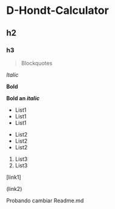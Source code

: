 # D-Hondt-Calculator

## h2

### h3

> Blockquotes

*Italic*

**Bold**

**Bold an _italic_**

* List1
* List1
* List1

- List2
- List2
- List2

1. List3
2. List3

[link1]

(link2)


Probando cambiar Readme.md
